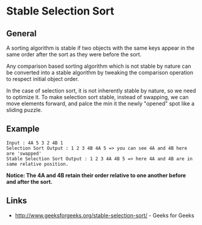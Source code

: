 # Stable Selection Sort

## General
A sorting algorithm is stable if two objects with the same keys appear in the same order after the 
sort as they were before the sort.

Any comparison based sorting algorithm which is not stable by nature can be converted into a stable
algorithm by tweaking the comparison operation to respect initial object order.

In the case of selection sort, it is not inherently stable by nature, so we need to optimize it.
To make selection sort stable, instead of swapping, we can move elements forward, and palce the min
it the newly "opened" spot like a sliding puzzle.

## Example

```
Input : 4A 5 3 2 4B 1
Selection Sort Output : 1 2 3 4B 4A 5 => you can see 4A and 4B here are 'swapped'
Stable Selection Sort Output : 1 2 3 4A 4B 5 => here 4A and 4B are in same relative position.
```

**Notice: The 4A and 4B retain their order relative to one another before and after the sort.**

## Links
* http://www.geeksforgeeks.org/stable-selection-sort/ - Geeks for Geeks